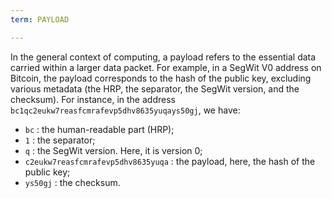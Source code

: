 ```yaml
---
term: PAYLOAD

---
```

In the general context of computing, a payload refers to the essential data carried within a larger data packet. For example, in a SegWit V0 address on Bitcoin, the payload corresponds to the hash of the public key, excluding various metadata (the HRP, the separator, the SegWit version, and the checksum). For instance, in the address `bc1qc2eukw7reasfcmrafevp5dhv8635yuqays50gj`, we have:


- `bc` : the human-readable part (HRP);
- `1` : the separator;
- `q` : the SegWit version. Here, it is version 0;
- `c2eukw7reasfcmrafevp5dhv8635yuqa` : the payload, here, the hash of the public key;
- `ys50gj` : the checksum.
